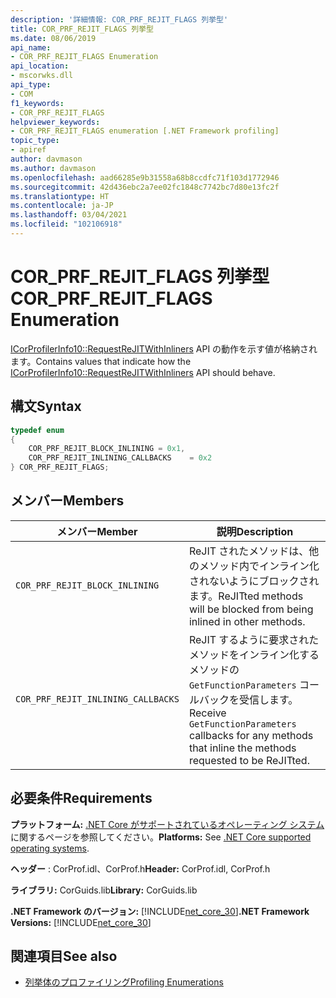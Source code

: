 ```yaml
---
description: '詳細情報: COR_PRF_REJIT_FLAGS 列挙型'
title: COR_PRF_REJIT_FLAGS 列挙型
ms.date: 08/06/2019
api_name:
- COR_PRF_REJIT_FLAGS Enumeration
api_location:
- mscorwks.dll
api_type:
- COM
f1_keywords:
- COR_PRF_REJIT_FLAGS
helpviewer_keywords:
- COR_PRF_REJIT_FLAGS enumeration [.NET Framework profiling]
topic_type:
- apiref
author: davmason
ms.author: davmason
ms.openlocfilehash: aad66285e9b31558a68b8ccdfc71f103d1772946
ms.sourcegitcommit: 42d436ebc2a7ee02fc1848c7742bc7d80e13fc2f
ms.translationtype: HT
ms.contentlocale: ja-JP
ms.lasthandoff: 03/04/2021
ms.locfileid: "102106918"
---
```

# <a name="cor_prf_rejit_flags-enumeration"></a><span data-ttu-id="b2803-103">COR_PRF_REJIT_FLAGS 列挙型</span><span class="sxs-lookup"><span data-stu-id="b2803-103">COR_PRF_REJIT_FLAGS Enumeration</span></span>

<span data-ttu-id="b2803-104">[ICorProfilerInfo10::RequestReJITWithInliners](icorprofilerinfo10-requestrejitwithinliners-method.md) API の動作を示す値が格納されます。</span><span class="sxs-lookup"><span data-stu-id="b2803-104">Contains values that indicate how the [ICorProfilerInfo10::RequestReJITWithInliners](icorprofilerinfo10-requestrejitwithinliners-method.md) API should behave.</span></span>  
  
## <a name="syntax"></a><span data-ttu-id="b2803-105">構文</span><span class="sxs-lookup"><span data-stu-id="b2803-105">Syntax</span></span>  
  
```cpp  
typedef enum  
{
    COR_PRF_REJIT_BLOCK_INLINING = 0x1,
    COR_PRF_REJIT_INLINING_CALLBACKS    = 0x2
} COR_PRF_REJIT_FLAGS;  
```  
  
## <a name="members"></a><span data-ttu-id="b2803-106">メンバー</span><span class="sxs-lookup"><span data-stu-id="b2803-106">Members</span></span>  
  
|<span data-ttu-id="b2803-107">メンバー</span><span class="sxs-lookup"><span data-stu-id="b2803-107">Member</span></span>|<span data-ttu-id="b2803-108">説明</span><span class="sxs-lookup"><span data-stu-id="b2803-108">Description</span></span>|  
|------------|-----------------|  
|`COR_PRF_REJIT_BLOCK_INLINING`| <span data-ttu-id="b2803-109">ReJIT されたメソッドは、他のメソッド内でインライン化されないようにブロックされます。</span><span class="sxs-lookup"><span data-stu-id="b2803-109">ReJITted methods will be blocked from being inlined in other methods.</span></span> |  
|`COR_PRF_REJIT_INLINING_CALLBACKS`| <span data-ttu-id="b2803-110">ReJIT するように要求されたメソッドをインライン化するメソッドの `GetFunctionParameters` コールバックを受信します。</span><span class="sxs-lookup"><span data-stu-id="b2803-110">Receive `GetFunctionParameters` callbacks for any methods that inline the methods requested to be ReJITted.</span></span> |  

## <a name="requirements"></a><span data-ttu-id="b2803-111">必要条件</span><span class="sxs-lookup"><span data-stu-id="b2803-111">Requirements</span></span>  

 <span data-ttu-id="b2803-112">**プラットフォーム:** [.NET Core がサポートされているオペレーティング システム](../../../core/install/windows.md?pivots=os-windows)に関するページを参照してください。</span><span class="sxs-lookup"><span data-stu-id="b2803-112">**Platforms:** See [.NET Core supported operating systems](../../../core/install/windows.md?pivots=os-windows).</span></span>  
  
 <span data-ttu-id="b2803-113">**ヘッダー** : CorProf.idl、CorProf.h</span><span class="sxs-lookup"><span data-stu-id="b2803-113">**Header:** CorProf.idl, CorProf.h</span></span>  
  
 <span data-ttu-id="b2803-114">**ライブラリ:** CorGuids.lib</span><span class="sxs-lookup"><span data-stu-id="b2803-114">**Library:** CorGuids.lib</span></span>  
  
 <span data-ttu-id="b2803-115">**.NET Framework のバージョン:** [!INCLUDE[net_core_30](../../../../includes/net-core-30-md.md)]</span><span class="sxs-lookup"><span data-stu-id="b2803-115">**.NET Framework Versions:** [!INCLUDE[net_core_30](../../../../includes/net-core-30-md.md)]</span></span>
  
## <a name="see-also"></a><span data-ttu-id="b2803-116">関連項目</span><span class="sxs-lookup"><span data-stu-id="b2803-116">See also</span></span>

- [<span data-ttu-id="b2803-117">列挙体のプロファイリング</span><span class="sxs-lookup"><span data-stu-id="b2803-117">Profiling Enumerations</span></span>](profiling-enumerations.md)
